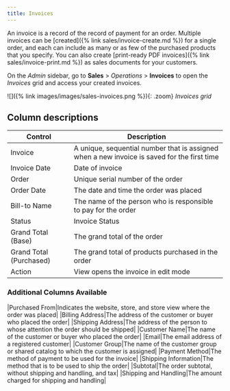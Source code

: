 ```yaml
---
title: Invoices
---
```


An invoice is a record of the record of payment for an order. Multiple invoices can be [created]({% link sales/invoice-create.md %}) for a single order, and each can include as many or as few of the purchased products that you specify. You can also create [print-ready PDF invoices]({% link sales/invoice-print.md %}) as sales documents for your customers.

On the _Admin_ sidebar, go to **Sales** > _Operations_ > **Invoices** to open the _Invoices_ grid and access your created invoices.

![]({% link images/images/sales-invoices.png %}){: .zoom}
_Invoices grid_

## Column descriptions

|Control|Description|
|--- |--- |
|Invoice|A unique, sequential number that is assigned when a new invoice is saved for the first time|
|Invoice Date|Date of invoice|
|Order|Unique serial number of the order|
|Order Date|The date and time the order was placed|
|Bill-to Name|The name of the person who is responsible to pay for the order|
|Status|Invoice Status|
|Grand Total (Base)|The grand total of the order|
|Grand Total (Purchased)|The grand total of products purchased in the order|
|Action|View opens the invoice in edit mode|

### Additional Columns Available

|Purchased From|Indicates the website, store, and store view where the order was placed|
|Billing Address|The address of the customer or buyer who placed the order|
|Shipping Address|The address of the person to whose attention the order should be shipped|
|Customer Name|The name of the customer or buyer who placed the order|
|Email|The email address of a registered customer|
|Customer Group|The name of the customer group or shared catalog to which the customer is assigned|
|Payment Method|The method of payment to be used for the invoice|
|Shipping Information|The method that is to be used to ship the order|
|Subtotal|The order subtotal, without shipping and handling, and tax|
|Shipping and Handling|The amount charged for shipping and handling|

